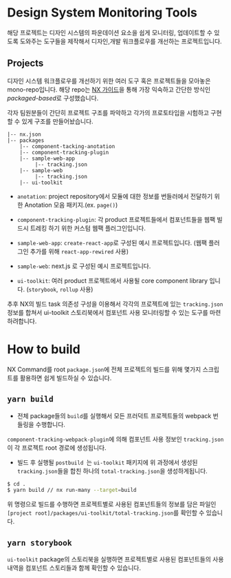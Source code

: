 # Design System Monitoring Tools

해당 프로젝트는 디자인 시스템의 파운데이션 요소을 쉽게 모니터링, 업데이트할 수 있도록 도와주는 도구들을 제작해서 디자인,개발 워크플로우를 개선하는 프로젝트입니다.

## Projects

디자인 시스템 워크플로우를 개선하기 위한 여러 도구 혹은 프로젝트들을 모아놓은 mono-repo입니다. 해당 repo는 [NX 가이드](https://nx.dev/getting-started/package-based-repo-tutorial)을 통해 가장 익숙하고 간단한 방식인 *packaged-based*로 구성했습니다.

각자 팀원분들이 간단히 프로젝트 구조를 파악하고 각가의 프로토타입을 시험하고 구현할 수 있게 구조를 만들어놨습니다.

```text
|-- nx.json
|-- packages
    |-- component-tacking-anotation
    |-- component-tracking-plugin
    |-- sample-web-app
         |-- tracking.json
    |-- sample-web
         |-- tracking.json
    |-- ui-toolkit
```

- `anotation`: project repository에서 모듈에 대한 정보를 번들러에서 전달하기 위한 Anotation 모음 패키지.(ex. `page()`)

- `component-tracking-plugin`: 각 product 프로젝트들에서 컴포넌트들을 웹팩 빌드시 트레킹 하기 위한 커스텀 웹팩 플러그인입니다.

- `sample-web-app`: `create-react-app`로 구성된 예시 프로젝트입니다. (웹팩 플러그인 추가를 위해 `react-app-rewired` 사용)

- `sample-web`: next.js 로 구성된 예시 프로젝트입니다.

- `ui-toolkit`: 여러 product 프로젝트에서 사용될 core component library 입니다. (`storybook`, `rollup` 사용)

추후 NX의 빌드 task 의존성 구성을 이용해서 각각의 프로젝트에 있는 `tracking.json` 정보를 합쳐서 ui-toolkit 스토리북에서 컴포넌트 사용 모니터링할 수 있는 도구를 마련하려합니다.

# How to build

NX Command를 root `package.json`에 전체 프로젝트의 빌드를 위해 몇가지 스크립트를 활용하면 쉽게 빌드하실 수 있습니다. 

## `yarn build`

- 전체 package들의 `build`를 실행해서 모든 프러덕트 프로젝트들의 webpack 번들링을 수행합니다. 

`component-tracking-webpack-plugin`에 의해 컴포넌트 사용 정보인 `tracking.json`이 각 프로젝트 root 경로에 생성됩니다.

- 빌드 후 실행될 `postbuild `는 `ui-toolkit` 패키지에 위 과정에서 생성된 `tracking.json`들을 합친 하나의 `total-tracking.json`을 생성하게됩니다.

```bash
$ cd .
$ yarn build // nx run-many --target=build
```
위 명령으로 빌드를 수행하면 프로젝트별로 사용된 컴포넌트들의 정보를 담은 파일인 `[project root]/packages/ui-toolkit/total-tracking.json`를 확인할 수 있습니다.

## `yarn storybook`

`ui-toolkit` package의 스토리북을 실행하면 프로젝트별로 사용된 컴포넌트들의 사용내역을 컴포넌트 스토리들과 함께 확인할 수 있습니다.
